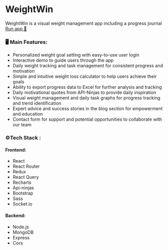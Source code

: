 # WeightWin
 WeightWin is a visual weight management app including a progress journal
[Run app 🚀](https://weightwin.onrender.com/)


### 🖥️ Main Features:
* Personalized weight goal setting with easy-to-use user login
* Interactive demo to guide users through the app
* Daily weight tracking and task management for consistent progress and motivation
* Simple and intuitive weight loss calculator to help users achieve their goals
* Ability to export progress data to Excel for further analysis and tracking
* Daily motivational quotes from API-Ninjas to provide daily inspiration
* Visual weight management and daily task graphs for progress tracking and trend identification
* Expert advice and success stories in the blog section for empowerment and education
* Contact form for support and potential opportunities to collaborate with our team

### ⚙Tech Stack :

#### Frontend:
* React
* React Router 
* Redux
* React Query 
* Recharts
* Api-ninjas
* Bootstrap
* Sass
* Socket.io 

#### Backend:
* Node.js 
* MongoDB
* Express 
* Cors 
